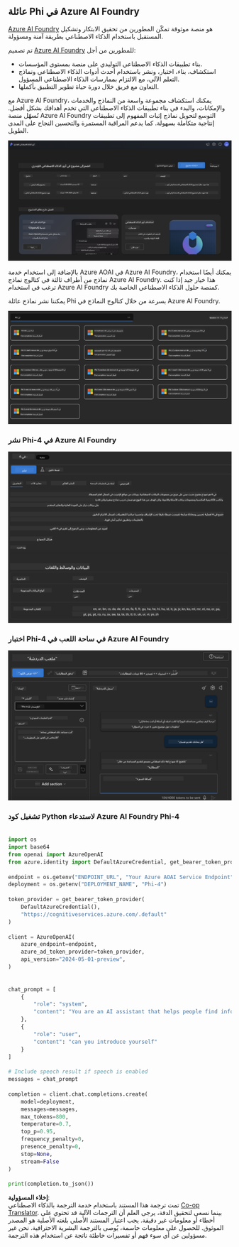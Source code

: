 <!--
CO_OP_TRANSLATOR_METADATA:
{
  "original_hash": "e0855ebac4b4d8a402c75ddc0c7588c5",
  "translation_date": "2025-03-27T06:25:11+00:00",
  "source_file": "md\\01.Introduction\\02\\03.AzureAIFoundry.md",
  "language_code": "ar"
}
-->
## عائلة Phi في Azure AI Foundry

[Azure AI Foundry](https://ai.azure.com) هو منصة موثوقة تمكّن المطورين من تحقيق الابتكار وتشكيل المستقبل باستخدام الذكاء الاصطناعي بطريقة آمنة ومسؤولة.



تم تصميم [Azure AI Foundry](https://ai.azure.com) للمطورين من أجل:

- بناء تطبيقات الذكاء الاصطناعي التوليدي على منصة بمستوى المؤسسات.
- استكشاف، بناء، اختبار، ونشر باستخدام أحدث أدوات الذكاء الاصطناعي ونماذج التعلم الآلي، مع الالتزام بممارسات الذكاء الاصطناعي المسؤول.
- التعاون مع فريق خلال دورة حياة تطوير التطبيق بأكملها.

مع Azure AI Foundry، يمكنك استكشاف مجموعة واسعة من النماذج والخدمات والإمكانات، والبدء في بناء تطبيقات الذكاء الاصطناعي التي تخدم أهدافك بشكل أفضل. تُسهّل منصة Azure AI Foundry التوسع لتحويل نماذج إثبات المفهوم إلى تطبيقات إنتاجية متكاملة بسهولة. كما يدعم المراقبة المستمرة والتحسين النجاح على المدى الطويل.

![portal](../../../../../translated_images/AIFoundryPorral.68f0acc7d5f47991d90f78fd199beb1123941bba27c39effe55ebfc1d07f114c.ar.png)

بالإضافة إلى استخدام خدمة Azure AOAI في Azure AI Foundry، يمكنك أيضًا استخدام نماذج من أطراف ثالثة في كتالوج نماذج Azure AI Foundry. هذا خيار جيد إذا كنت ترغب في استخدام Azure AI Foundry كمنصة حلول الذكاء الاصطناعي الخاصة بك.

يمكننا نشر نماذج عائلة Phi بسرعة من خلال كتالوج النماذج في Azure AI Foundry.

![ModelCatalog](../../../../../translated_images/AIFoundryModelCatalog.65aadf44c7a47e16a745104efa3ca2b49580c7be190f901a3da6d6533fc37b07.ar.png)

### **نشر Phi-4 في Azure AI Foundry**

![Phi4](../../../../../translated_images/AIFoundryPhi4.dd27d994739126af80d23e8ec9d3bfd7e6b518d3993aa729fdd4c26e1add8d35.ar.png)

### **اختبار Phi-4 في ساحة اللعب في Azure AI Foundry**

![Playground](../../../../../translated_images/AIFoundryPlayground.11365174557f8eac71ce4d439d344dd767a1b04701e9ffe73642feefb099188d.ar.png)

### **تشغيل كود Python لاستدعاء Azure AI Foundry Phi-4**

```python

import os  
import base64
from openai import AzureOpenAI  
from azure.identity import DefaultAzureCredential, get_bearer_token_provider  
        
endpoint = os.getenv("ENDPOINT_URL", "Your Azure AOAI Service Endpoint")  
deployment = os.getenv("DEPLOYMENT_NAME", "Phi-4")  
      
token_provider = get_bearer_token_provider(  
    DefaultAzureCredential(),  
    "https://cognitiveservices.azure.com/.default"  
)  
  
client = AzureOpenAI(  
    azure_endpoint=endpoint,  
    azure_ad_token_provider=token_provider,  
    api_version="2024-05-01-preview",  
)  
  

chat_prompt = [
    {
        "role": "system",
        "content": "You are an AI assistant that helps people find information."
    },
    {
        "role": "user",
        "content": "can you introduce yourself"
    }
] 
    
# Include speech result if speech is enabled  
messages = chat_prompt 

completion = client.chat.completions.create(  
    model=deployment,  
    messages=messages,
    max_tokens=800,  
    temperature=0.7,  
    top_p=0.95,  
    frequency_penalty=0,  
    presence_penalty=0,
    stop=None,  
    stream=False  
)  
  
print(completion.to_json())  

```

**إخلاء المسؤولية**:  
تمت ترجمة هذا المستند باستخدام خدمة الترجمة بالذكاء الاصطناعي [Co-op Translator](https://github.com/Azure/co-op-translator). بينما نسعى لتحقيق الدقة، يرجى العلم أن الترجمات الآلية قد تحتوي على أخطاء أو معلومات غير دقيقة. يجب اعتبار المستند الأصلي بلغته الأصلية هو المصدر الموثوق. للحصول على معلومات حاسمة، يُوصى بالترجمة البشرية الاحترافية. نحن غير مسؤولين عن أي سوء فهم أو تفسيرات خاطئة ناتجة عن استخدام هذه الترجمة.